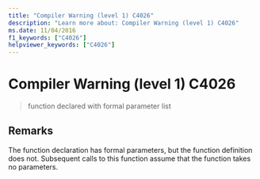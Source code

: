 ```yaml
---
title: "Compiler Warning (level 1) C4026"
description: "Learn more about: Compiler Warning (level 1) C4026"
ms.date: 11/04/2016
f1_keywords: ["C4026"]
helpviewer_keywords: ["C4026"]
---
```

# Compiler Warning (level 1) C4026

> function declared with formal parameter list

## Remarks

The function declaration has formal parameters, but the function definition does not. Subsequent calls to this function assume that the function takes no parameters.
